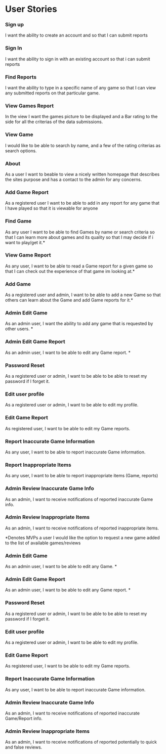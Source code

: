 # User Stories

### Sign up

I want the ability to create an account and so that I can submit reports

### Sign In

I want the ability to sign in with an existing account so that i can submit reports

### Find Reports

I want the ability to type in a specific name of any game so that I can view any submitted reports on that particular game.

### View Games Report

In the view I want the games picture to be displayed and a Bar rating to the side for all the criterias of the data submissions.

### View Game

I would like to be able to search by name, and a few of the rating criterias as search options.

### About

As a user I want to beable to view a nicely written homepage that describes the sites purpose and has a contact to the admin for any concerns.

### Add Game Report

As a registered user I want to be able to add in any report for any game that I have played so that it is viewable for anyone 

### Find Game

As any user I want to be able to find Games by name or search criteria so that I can learn more about games and its  quality so that I may decide if i want to play/get it.*

### View Game Report

As any user, I want to be able to read a Game report for a given game so that I can check out the experience of that game im looking at.*

### Add Game

As a registered user and admin, I want to be able to add a new Game so that others can learn about the Game and add Game reports for it.*

### Admin Edit Game

As an admin user, I want the ability to add any game that is requested by other users. *

### Admin Edit Game Report

As an admin user, I want to be able to edit any Game report. *

### Password Reset

As a registered user or admin, I want to be able to be able to reset my password if I forget it.

### Edit user profile

As a registered user or admin, I want to be able to edit my profile.

### Edit Game Report

As registered user, I want to be able to edit my Game reports.

### Report Inaccurate Game Information

As any user, I want to be able to report inaccurate Game information.

### Report Inappropriate Items

As any user, I want to be able to report inappropriate items (Game, reports)

### Admin Review Inaccurate Game Info

As an admin, I want to receive notifications of reported inaccurate Game info.

### Admin Review Inappropriate Items

As an admin, I want to receive notifications of reported inappropriate items.

*Denotes MVPs a user I would like the option to request a new game added to the list of available games/reviews
### Admin Edit Game

As an admin user, I want to be able to edit any Game. *

### Admin Edit Game Report

As an admin user, I want to be able to edit any Game report. *

### Password Reset

As a registered user or admin, I want to be able to be able to reset my password if I forget it.

### Edit user profile

As a registered user or admin, I want to be able to edit my profile.

### Edit Game Report

As registered user, I want to be able to edit my Game reports.

### Report Inaccurate Game Information

As any user, I want to be able to report inaccurate Game information.

### Admin Review Inaccurate Game Info

As an admin, I want to receive notifications of reported inaccurate Game/Report info.

### Admin Review Inappropriate Items

As an admin, I want to receive notifications of reported potentially to quick and false reviews.
